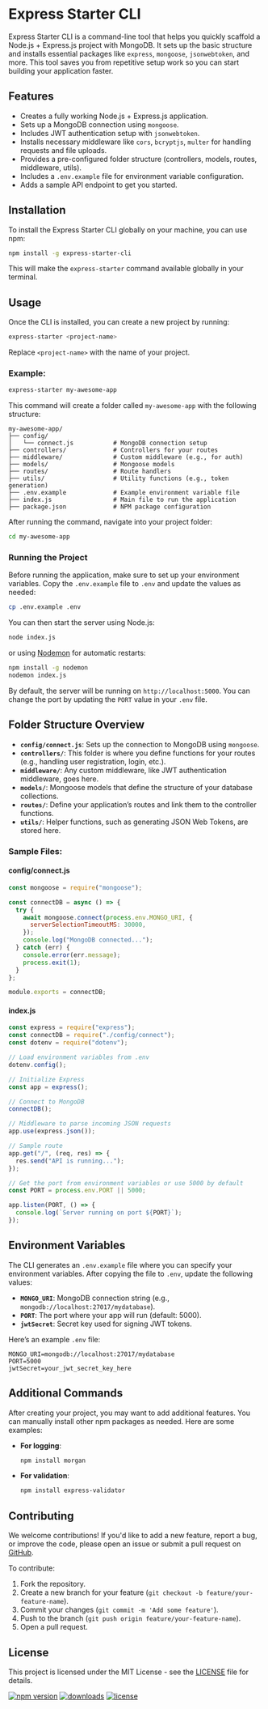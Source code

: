 # Express Starter CLI

Express Starter CLI is a command-line tool that helps you quickly scaffold a Node.js + Express.js project with MongoDB. It sets up the basic structure and installs essential packages like `express`, `mongoose`, `jsonwebtoken`, and more. This tool saves you from repetitive setup work so you can start building your application faster.

## Features

- Creates a fully working Node.js + Express.js application.
- Sets up a MongoDB connection using `mongoose`.
- Includes JWT authentication setup with `jsonwebtoken`.
- Installs necessary middleware like `cors`, `bcryptjs`, `multer` for handling requests and file uploads.
- Provides a pre-configured folder structure (controllers, models, routes, middleware, utils).
- Includes a `.env.example` file for environment variable configuration.
- Adds a sample API endpoint to get you started.

## Installation

To install the Express Starter CLI globally on your machine, you can use npm:

```bash
npm install -g express-starter-cli
```

This will make the `express-starter` command available globally in your terminal.

## Usage

Once the CLI is installed, you can create a new project by running:

```bash
express-starter <project-name>
```

Replace `<project-name>` with the name of your project.

### Example:

```bash
express-starter my-awesome-app
```

This command will create a folder called `my-awesome-app` with the following structure:

```
my-awesome-app/
├── config/
│   └── connect.js           # MongoDB connection setup
├── controllers/             # Controllers for your routes
├── middleware/              # Custom middleware (e.g., for auth)
├── models/                  # Mongoose models
├── routes/                  # Route handlers
├── utils/                   # Utility functions (e.g., token generation)
├── .env.example             # Example environment variable file
├── index.js                 # Main file to run the application
├── package.json             # NPM package configuration
```

After running the command, navigate into your project folder:

```bash
cd my-awesome-app
```

### Running the Project

Before running the application, make sure to set up your environment variables. Copy the `.env.example` file to `.env` and update the values as needed:

```bash
cp .env.example .env
```

You can then start the server using Node.js:

```bash
node index.js
```

or using [Nodemon](https://www.npmjs.com/package/nodemon) for automatic restarts:

```bash
npm install -g nodemon
nodemon index.js
```

By default, the server will be running on `http://localhost:5000`. You can change the port by updating the `PORT` value in your `.env` file.

## Folder Structure Overview

- **`config/connect.js`**: Sets up the connection to MongoDB using `mongoose`.
- **`controllers/`**: This folder is where you define functions for your routes (e.g., handling user registration, login, etc.).
- **`middleware/`**: Any custom middleware, like JWT authentication middleware, goes here.
- **`models/`**: Mongoose models that define the structure of your database collections.
- **`routes/`**: Define your application’s routes and link them to the controller functions.
- **`utils/`**: Helper functions, such as generating JSON Web Tokens, are stored here.

### Sample Files:

#### config/connect.js

```javascript
const mongoose = require("mongoose");

const connectDB = async () => {
  try {
    await mongoose.connect(process.env.MONGO_URI, {
      serverSelectionTimeoutMS: 30000,
    });
    console.log("MongoDB connected...");
  } catch (err) {
    console.error(err.message);
    process.exit(1);
  }
};

module.exports = connectDB;
```

#### index.js

```javascript
const express = require("express");
const connectDB = require("./config/connect");
const dotenv = require("dotenv");

// Load environment variables from .env
dotenv.config();

// Initialize Express
const app = express();

// Connect to MongoDB
connectDB();

// Middleware to parse incoming JSON requests
app.use(express.json());

// Sample route
app.get("/", (req, res) => {
  res.send("API is running...");
});

// Get the port from environment variables or use 5000 by default
const PORT = process.env.PORT || 5000;

app.listen(PORT, () => {
  console.log(`Server running on port ${PORT}`);
});
```

## Environment Variables

The CLI generates an `.env.example` file where you can specify your environment variables. After copying the file to `.env`, update the following values:

- **`MONGO_URI`**: MongoDB connection string (e.g., `mongodb://localhost:27017/mydatabase`).
- **`PORT`**: The port where your app will run (default: 5000).
- **`jwtSecret`**: Secret key used for signing JWT tokens.

Here’s an example `.env` file:

```plaintext
MONGO_URI=mongodb://localhost:27017/mydatabase
PORT=5000
jwtSecret=your_jwt_secret_key_here
```

## Additional Commands

After creating your project, you may want to add additional features. You can manually install other npm packages as needed. Here are some examples:

- **For logging**:
  ```bash
  npm install morgan
  ```
- **For validation**:
  ```bash
  npm install express-validator
  ```

## Contributing

We welcome contributions! If you'd like to add a new feature, report a bug, or improve the code, please open an issue or submit a pull request on [GitHub](https://github.com/yourusername/your-repo-name).

To contribute:

1. Fork the repository.
2. Create a new branch for your feature (`git checkout -b feature/your-feature-name`).
3. Commit your changes (`git commit -m 'Add some feature'`).
4. Push to the branch (`git push origin feature/your-feature-name`).
5. Open a pull request.

## License

This project is licensed under the MIT License - see the [LICENSE](LICENSE) file for details.

[![npm version](https://badge.fury.io/js/express-starter-cli.svg)](https://www.npmjs.com/package/express-starter-cli)
[![downloads](https://img.shields.io/npm/dm/express-starter-cli.svg)](https://www.npmjs.com/package/express-starter-cli)
[![license](https://img.shields.io/github/license/yourusername/your-repo-name)](https://github.com/aniketraut16/express-starter-cli/blob/main/LICENSE)
